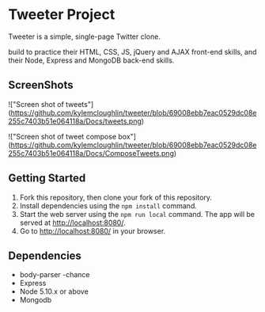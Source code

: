 # Tweeter Project

Tweeter is a simple, single-page Twitter clone.

build to practice their HTML, CSS, JS, jQuery and AJAX front-end skills, and their Node, Express and MongoDB back-end skills.

## ScreenShots
!["Screen shot of tweets"]   (https://github.com/kylemcloughlin/tweeter/blob/69008ebb7eac0529dc08e255c7403b51e064118a/Docs/tweets.png)

!["Screen shot of tweet compose box"]
(https://github.com/kylemcloughlin/tweeter/blob/69008ebb7eac0529dc08e255c7403b51e064118a/Docs/ComposeTweets.png)
## Getting Started

1. Fork this repository, then clone your fork of this repository.
2. Install dependencies using the `npm install` command.
3. Start the web server using the `npm run local` command. The app will be served at <http://localhost:8080/>.
4. Go to <http://localhost:8080/> in your browser.

## Dependencies
- body-parser
-chance
- Express
- Node 5.10.x or above
- Mongodb

